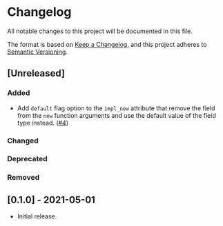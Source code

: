 <!-- 
Changelog file, to keep track of changes to the project.
-->

# Changelog

All notable changes to this project will be documented in this file.

The format is based on [Keep a Changelog], and this project adheres to [Semantic Versioning].

## [Unreleased]

### Added
<!-- This section is for new features and enhancements to existing features. -->
<!-- Format: `- {The feature or enhancement title}. ([#{PR number}]({PR link}))` -->

- Add `default` flag option to the `impl_new` attribute that remove the field from the `new` function arguments and use the default value of the field type instead. ([#4](https://github.com/theawiteb/impl_new/pull/4))

### Changed
<!-- This section is for changes in existing functionality. -->
<!-- Format: `- {The change title}. ([#{PR number}]({PR link}))` -->

### Deprecated
<!-- This section is for once-stable features removed in upcoming releases. -->
<!-- Format: `- {The deprecation title}. ([#{#PR number}]({PR link}))` -->

### Removed
<!-- This section is for deprecated features removed in this release. -->
<!-- Format: `- {The removal title}. ([#{PR number}]({PR link}))` -->

<!-- ### Fixed -->
<!-- This section is for any bug fixes. -->
<!-- Format: `- {The bug which was fixed title}. ([#{PR number}]({PR link}))` -->


## [0.1.0] - 2021-05-01
- Initial release.

[Keep a Changelog]: https://keepachangelog.com/en/1.0.0/
[Semantic Versioning]: https://semver.org/spec/v2.0.0.html